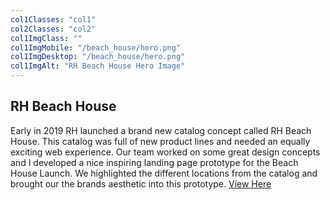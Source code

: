 ```yaml
---
col1Classes: "col1"
col2Classes: "col2"
col1ImgClass: ""
col1ImgMobile: "/beach_house/hero.png"
col1ImgDesktop: "/beach_house/hero.png"
col1ImgAlt: "RH Beach House Hero Image"
---
```


## RH Beach House</h2>

Early in 2019 RH launched a brand new catalog concept called RH Beach House. This catalog was full of new product lines and needed an equally exciting web experience. Our team worked on some great design concepts and I developed a nice inspiring landing page prototype for the Beach House Launch. We highlighted the different locations from the catalog and brought our the brands aesthetic into this prototype. 
[View Here](https://vigorous-wright-07b19d.netlify.com/)